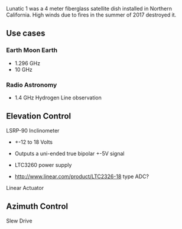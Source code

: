Lunatic 1 was a 4 meter fiberglass satellite dish installed in Northern California. High winds due to fires in the summer of 2017 destroyed it.

## Use cases

### Earth Moon Earth
* 1.296 GHz
* 10 GHz

### Radio Astronomy

* 1.4 GHz Hydrogen Line observation

## Elevation Control

LSRP-90 Inclinometer
* +-12 to 18 Volts
* Outputs a uni-ended true bipolar +-5V signal

* LTC3260 power supply
* http://www.linear.com/product/LTC2326-18 type ADC?


Linear Actuator


## Azimuth Control

Slew Drive